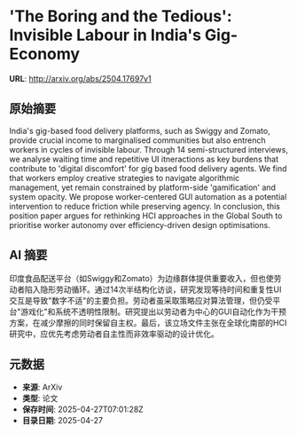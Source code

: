 # 'The Boring and the Tedious': Invisible Labour in India's Gig-Economy

**URL**: http://arxiv.org/abs/2504.17697v1

## 原始摘要

India's gig-based food delivery platforms, such as Swiggy and Zomato, provide
crucial income to marginalised communities but also entrench workers in cycles
of invisible labour. Through 14 semi-structured interviews, we analyse waiting
time and repetitive UI itneractions as key burdens that contribute to 'digital
discomfort' for gig based food delivery agents. We find that workers employ
creative strategies to navigate algorithmic management, yet remain constrained
by platform-side 'gamification' and system opacity. We propose worker-centered
GUI automation as a potential intervention to reduce friction while preserving
agency. In conclusion, this position paper argues for rethinking HCI approaches
in the Global South to prioritise worker autonomy over efficiency-driven design
optimisations.


## AI 摘要

印度食品配送平台（如Swiggy和Zomato）为边缘群体提供重要收入，但也使劳动者陷入隐形劳动循环。通过14次半结构化访谈，研究发现等待时间和重复性UI交互是导致"数字不适"的主要负担。劳动者虽采取策略应对算法管理，但仍受平台"游戏化"和系统不透明性限制。研究提出以劳动者为中心的GUI自动化作为干预方案，在减少摩擦的同时保留自主权。最后，该立场文件主张在全球化南部的HCI研究中，应优先考虑劳动者自主性而非效率驱动的设计优化。

## 元数据

- **来源**: ArXiv
- **类型**: 论文
- **保存时间**: 2025-04-27T07:01:28Z
- **目录日期**: 2025-04-27
